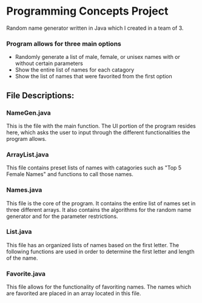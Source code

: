 # Programming Concepts Project
Random name generator written in Java which I created in a team of 3.
### Program allows for three main options
  * Randomly generate a list of male, female, or unisex names with or without certain parameters
  * Show the entire list of names for each catagory
  * Show the list of names that were favorited from the first option

## File Descriptions:

### NameGen.java

  This is the file with the main function. The UI portion of the program resides here,
  which asks the user to input through the different functionalities the program allows.

### ArrayList.java
  This file contains preset lists of names with catagories such as "Top 5 Female Names" 
  and functions to call those names.
  
### Names.java
  This file is the core of the program. It contains the entire list of names set in three different arrays.
  It also contains the algorithms for the random name generator and for the parameter restrictions.
  
### List.java
  This file has an organized lists of names based on the first letter. The following functions are used 
  in order to determine the first letter and length of the name.

### Favorite.java
  This file allows for the functionality of favoriting names. The names which are favorited are placed in
  an array located in this file.
